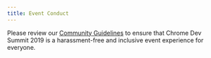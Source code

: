 ```yaml
---
title: Event Conduct
---
```


Please review our [Community Guidelines](/devsummit/community-guidelines/) to ensure that Chrome Dev Summit 2019 is a harassment-free and inclusive event experience for everyone.
